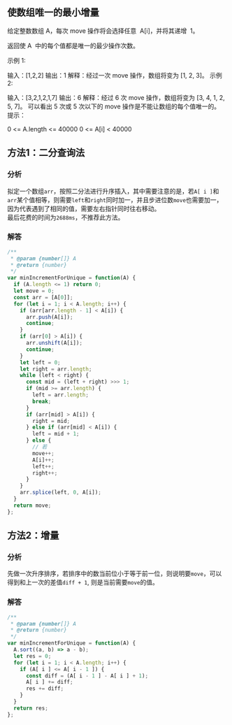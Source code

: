 ## 使数组唯一的最小增量

给定整数数组 A，每次 move 操作将会选择任意  A[i]，并将其递增  1。

返回使 A  中的每个值都是唯一的最少操作次数。

示例 1:

输入：[1,2,2]
输出：1
解释：经过一次 move 操作，数组将变为 [1, 2, 3]。
示例 2:

输入：[3,2,1,2,1,7]
输出：6
解释：经过 6 次 move 操作，数组将变为 [3, 4, 1, 2, 5, 7]。
可以看出 5 次或 5 次以下的 move 操作是不能让数组的每个值唯一的。
提示：

0 <= A.length <= 40000
0 <= A[i] < 40000

## 方法1：二分查询法
### 分析
拟定一个数组`arr`，按照二分法进行升序插入，其中需要注意的是，若`A[ i ]`和`arr`某个值相等，则需要`left`和`right`同时加一，并且步进位数`move`也需要加一，因为代表遇到了相同的值，需要左右指针同时往右移动。   
最后花费的时间为`2688ms`，不推荐此方法。

### 解答

```javascript
/**
 * @param {number[]} A
 * @return {number}
 */
var minIncrementForUnique = function(A) {
  if (A.length <= 1) return 0;
  let move = 0;
  const arr = [A[0]];
  for (let i = 1; i < A.length; i++) {
    if (arr[arr.length - 1] < A[i]) {
      arr.push(A[i]);
      continue;
    }
    if (arr[0] > A[i]) {
      arr.unshift(A[i]);
      continue;
    }
    let left = 0;
    let right = arr.length;
    while (left < right) {
      const mid = (left + right) >>> 1;
      if (mid >= arr.length) {
        left = arr.length;
        break;
      }
      if (arr[mid] > A[i]) {
        right = mid;
      } else if (arr[mid] < A[i]) {
        left = mid + 1;
      } else {
        // 若
        move++;
        A[i]++;
        left++;
        right++;
      }
    }
    arr.splice(left, 0, A[i]);
  }
  return move;
};
```

## 方法2：增量

### 分析
先做一次升序排序，若排序中的数当前位小于等于前一位，则说明要`move`，可以得到和上一次的差值`diff + 1`, 则是当前需要`move`的值。   

### 解答
```javascript
/**
 * @param {number[]} A
 * @return {number}
 */
var minIncrementForUnique = function(A) {
  A.sort((a, b) => a - b);
  let res = 0;
  for (let i = 1; i < A.length; i++) {
    if (A[ i ] <= A[ i - 1 ]) {
      const diff = (A[ i - 1 ] - A[ i ] + 1);
      A[ i ] += diff;
      res += diff;
    }
  }
  return res;
};
```